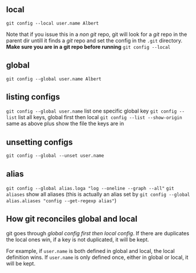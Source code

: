 ## local
`git config --local user.name Albert`

Note that if you issue this in a *non git* repo, git will look for a *git* repo in the parent dir untill it finds a *git* repo and set the config in the `.git` directory. **Make sure you are in a git repo before running** `git config --local`

## global
`git config --global user.name Albert`

## listing configs
`git config --global user.name` list one specific global key
`git config --list` list all keys, global first then local
`git config --list --show-origin` same as above plus show the file the keys are in

## unsetting configs
`git config --global --unset user.name`

## alias
`git config --global alias.loga "log --oneline --graph --all"`
`git aliases` show all aliases (this is actually an alias set by `git config --global alias.aliases "config --get-regexp alias"`)

## How git reconciles global and local
git goes through *global config first then local config*. If there are duplicates the local ones win, if a key is not duplicated, it will be kept.

For example, if `user.name` is both defined in global and local, the local definition wins.
If `user.name` is only defined once, either in global or local, it will be kept.

